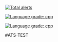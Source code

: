 [![Total alerts](https://img.shields.io/lgtm/alerts/g/ezelkow1/ATS-TEST.svg?logo=lgtm&logoWidth=18)](https://lgtm.com/projects/g/ezelkow1/ATS-TEST/alerts/)

[![Language grade: cpp](https://img.shields.io/lgtm/grade/cpp/g/ezelkow1/ATS-TEST.svg?logo=lgtm&logoWidth=18)](https://lgtm.com/projects/g/ezelkow1/ATS-TEST/context:cpp)

[![Language grade: cpp](https://img.shields.io/lgtm/grade/cpp/g/ezelkow1/ATS-TEST.svg?logo=lgtm&logoWidth=18)](https://lgtm.com/projects/g/ezelkow1/ATS-TEST/context:cpp)

#ATS-TEST
